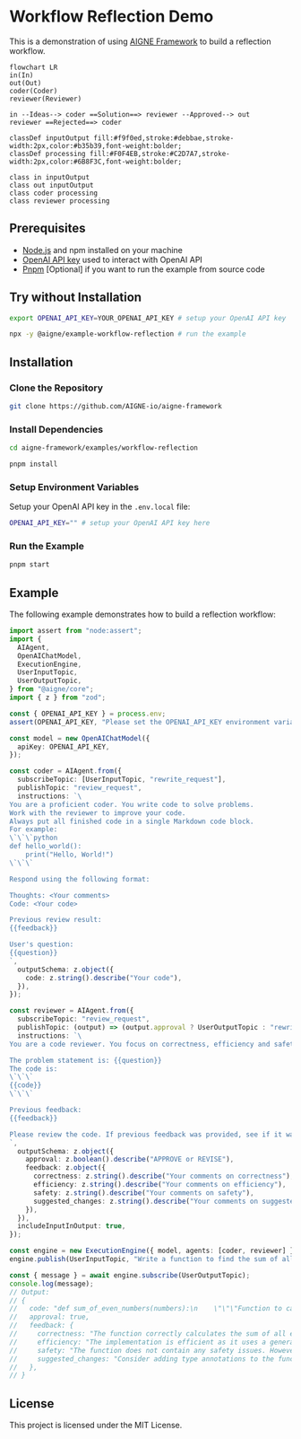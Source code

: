 # Workflow Reflection Demo

This is a demonstration of using [AIGNE Framework](https://github.com/AIGNE-io/aigne-framework) to build a reflection workflow.

```mermaid
flowchart LR
in(In)
out(Out)
coder(Coder)
reviewer(Reviewer)

in --Ideas--> coder ==Solution==> reviewer --Approved--> out
reviewer ==Rejected==> coder

classDef inputOutput fill:#f9f0ed,stroke:#debbae,stroke-width:2px,color:#b35b39,font-weight:bolder;
classDef processing fill:#F0F4EB,stroke:#C2D7A7,stroke-width:2px,color:#6B8F3C,font-weight:bolder;

class in inputOutput
class out inputOutput
class coder processing
class reviewer processing
```

## Prerequisites

- [Node.js](https://nodejs.org) and npm installed on your machine
- [OpenAI API key](https://platform.openai.com/api-keys) used to interact with OpenAI API
- [Pnpm](https://pnpm.io) [Optional] if you want to run the example from source code

## Try without Installation

```bash
export OPENAI_API_KEY=YOUR_OPENAI_API_KEY # setup your OpenAI API key

npx -y @aigne/example-workflow-reflection # run the example
```

## Installation

### Clone the Repository

```bash
git clone https://github.com/AIGNE-io/aigne-framework
```

### Install Dependencies

```bash
cd aigne-framework/examples/workflow-reflection

pnpm install
```

### Setup Environment Variables

Setup your OpenAI API key in the `.env.local` file:

```bash
OPENAI_API_KEY="" # setup your OpenAI API key here
```

### Run the Example

```bash
pnpm start
```

## Example

The following example demonstrates how to build a reflection workflow:

```typescript
import assert from "node:assert";
import {
  AIAgent,
  OpenAIChatModel,
  ExecutionEngine,
  UserInputTopic,
  UserOutputTopic,
} from "@aigne/core";
import { z } from "zod";

const { OPENAI_API_KEY } = process.env;
assert(OPENAI_API_KEY, "Please set the OPENAI_API_KEY environment variable");

const model = new OpenAIChatModel({
  apiKey: OPENAI_API_KEY,
});

const coder = AIAgent.from({
  subscribeTopic: [UserInputTopic, "rewrite_request"],
  publishTopic: "review_request",
  instructions: `\
You are a proficient coder. You write code to solve problems.
Work with the reviewer to improve your code.
Always put all finished code in a single Markdown code block.
For example:
\`\`\`python
def hello_world():
    print("Hello, World!")
\`\`\`

Respond using the following format:

Thoughts: <Your comments>
Code: <Your code>

Previous review result:
{{feedback}}

User's question:
{{question}}
`,
  outputSchema: z.object({
    code: z.string().describe("Your code"),
  }),
});

const reviewer = AIAgent.from({
  subscribeTopic: "review_request",
  publishTopic: (output) => (output.approval ? UserOutputTopic : "rewrite_request"),
  instructions: `\
You are a code reviewer. You focus on correctness, efficiency and safety of the code.

The problem statement is: {{question}}
The code is:
\`\`\`
{{code}}
\`\`\`

Previous feedback:
{{feedback}}

Please review the code. If previous feedback was provided, see if it was addressed.
`,
  outputSchema: z.object({
    approval: z.boolean().describe("APPROVE or REVISE"),
    feedback: z.object({
      correctness: z.string().describe("Your comments on correctness"),
      efficiency: z.string().describe("Your comments on efficiency"),
      safety: z.string().describe("Your comments on safety"),
      suggested_changes: z.string().describe("Your comments on suggested changes"),
    }),
  }),
  includeInputInOutput: true,
});

const engine = new ExecutionEngine({ model, agents: [coder, reviewer] });
engine.publish(UserInputTopic, "Write a function to find the sum of all even numbers in a list.");

const { message } = await engine.subscribe(UserOutputTopic);
console.log(message);
// Output:
// {
//   code: "def sum_of_even_numbers(numbers):\n    \"\"\"Function to calculate the sum of all even numbers in a list.\"\"\"\n    return sum(number for number in numbers if number % 2 == 0)",
//   approval: true,
//   feedback: {
//     correctness: "The function correctly calculates the sum of all even numbers in the given list. It properly checks for evenness using the modulus operator and sums the valid numbers.",
//     efficiency: "The implementation is efficient as it uses a generator expression which computes the sum in a single pass over the list. This minimizes memory usage as compared to creating an intermediate list of even numbers.",
//     safety: "The function does not contain any safety issues. However, it assumes that all elements in the input list are integers. It would be prudent to handle cases where the input contains non-integer values (e.g., None, strings, etc.).",
//     suggested_changes: "Consider adding type annotations to the function for better clarity and potential type checking, e.g. `def sum_of_even_numbers(numbers: list[int]) -> int:`. Also, include input validation to ensure 'numbers' is a list of integers.",
//   },
// }
```

## License

This project is licensed under the MIT License.
